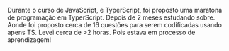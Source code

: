 Durante o curso de JavaScript, e TyperScript, foi proposto uma maratona de programação em TyperScript. 
Depois de 2 meses estudando sobre. Aonde foi proposto cerca de 16 questões para serem codificadas usando apens TS.
Levei cerca de >2 horas. Pois estava em processo de aprendizagem!
